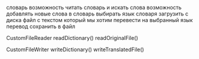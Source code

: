 словарь
возможность читать словарь и искать слова
возможность добавлять новые слова в словарь
выбирать язык словаря
загрузить с диска файл с текстом который мы хотим перевести на выбранный язык
перевод сохранить в файл

CustomFileReader
readDictionary()
readOriginalFile()

CustomFileWriter
writeDictionary()
writeTranslatedFile()

